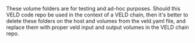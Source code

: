 These volume folders are for testing and ad-hoc purposes. Should this VELD code repo be used in the
context of a VELD chain, then it's better to delete these folders on the host and volumes from the
veld.yaml file, and replace them with proper veld input and output volumes in the VELD chain repo.
